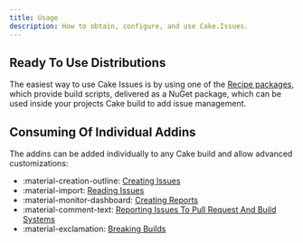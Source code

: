 ```yaml
---
title: Usage
description: How to obtain, configure, and use Cake.Issues.
---
```


## Ready To Use Distributions

The easiest way to use Cake Issues is by using one of the [Recipe packages],
which provide build scripts, delivered as a NuGet package,
which can be used inside your projects Cake build to add issue management.

## Consuming Of Individual Addins

The addins can be added individually to any Cake build and allow advanced customizations:

<div class="grid cards" markdown>

* :material-creation-outline: [Creating Issues](creating-issues/creating-issues.md)
* :material-import: [Reading Issues](reading-issues/index.md)
* :material-monitor-dashboard: [Creating Reports](creating-reports/index.md)
* :material-comment-text: [Reporting Issues To Pull Request And Build Systems](reporting-issues-to-pull-requests/index.md)
* :material-exclamation: [Breaking Builds](breaking-builds/breaking-builds.md)

</div>

[Recipe packages]: recipe/index.md
